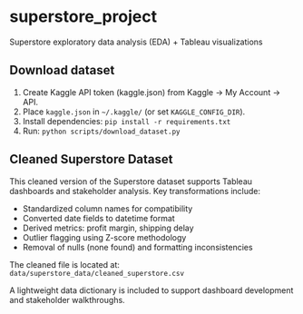 # superstore_project
Superstore exploratory data analysis (EDA) + Tableau visualizations

## Download dataset

1. Create Kaggle API token (kaggle.json) from Kaggle -> My Account -> API.
2. Place `kaggle.json` in `~/.kaggle/` (or set `KAGGLE_CONFIG_DIR`).
3. Install dependencies: `pip install -r requirements.txt`
4. Run: `python scripts/download_dataset.py`

## Cleaned Superstore Dataset

This cleaned version of the Superstore dataset supports Tableau dashboards and stakeholder analysis. Key transformations include:

- Standardized column names for compatibility
- Converted date fields to datetime format
- Derived metrics: profit margin, shipping delay
- Outlier flagging using Z-score methodology
- Removal of nulls (none found) and formatting inconsistencies

The cleaned file is located at: `data/superstore_data/cleaned_superstore.csv`

A lightweight data dictionary is included to support dashboard development and stakeholder walkthroughs.